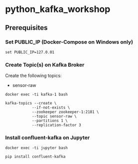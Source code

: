 # python_kafka_workshop

## Prerequisites

### Set PUBLIC_IP (Docker-Compose on Windows only)
```
set PUBLIC_IP=127.0.01
```

### Create Topic(s) on Kafka Broker
Create the following topics:
- sensor-raw

```
docker exec -ti kafka-1 bash
```

```
kafka-topics --create \
			--if-not-exists \
			--zookeeper zookeeper-1:2181 \
			--topic sensor-raw \
			--partitions 1 \
			--replication-factor 3
```
### Install confluent-kafka on Jupyter
```
docker exec -ti jupyter bash
```

```
pip install confluent-kafka
```
